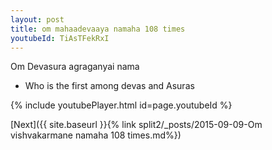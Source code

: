 ```yaml
---
layout: post
title: om mahaadevaaya namaha 108 times
youtubeId: TiAsTFekRxI
---
```

 
 
Om Devasura agraganyai nama 
 
 -  Who is the first among devas and Asuras 
 
  
 
  
 
 
 
 
 
 


{% include youtubePlayer.html id=page.youtubeId %}
 
[Next]({{ site.baseurl }}{% link  split2/_posts/2015-09-09-Om vishvakarmane namaha 108 times.md%})
 
